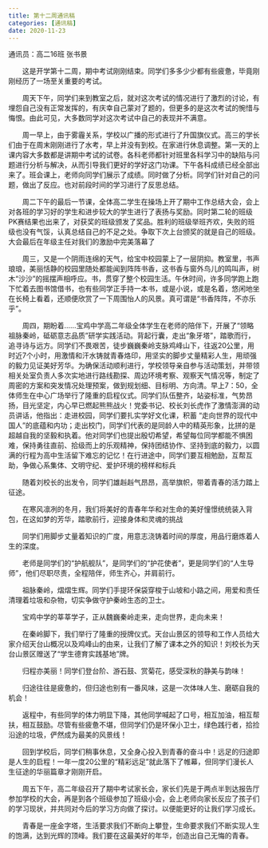 ```yaml
---
title: 第十二周通讯稿
categories: [通讯稿]
date: 2020-11-23
---
```


通讯员：高二16班 张书景

　　这是开学第十二周，期中考试刚刚结束。同学们多多少少都有些疲惫，毕竟刚刚经历了一场至关重要的考试。

　　周天下午，同学们来到教室之后，就对这次考试的情况进行了激烈的讨论，有埋怨自己没有正常发挥的，有庆幸自己蒙对了题的，但更多的是这次考试的惋惜与悔恨。由此可见，大多数同学对这次考试中自己的表现并不满意。

　　周一早上，由于雾霾关系，学校以广播的形式进行了升国旗仪式。高三的学长们由于在周末刚刚进行了水考，早上并没有到校。在家进行休息调整。第一天的上课内容大多数都是讲期中考试的试卷。各科老师都针对班里各科学习中的缺陷与问题进行分析与解决，从而引导我们更好的学好这门功课。下午各科成绩已经全部出来了。班会课上，老师向同学们展示了成绩。同时做了分析。同学们针对自己的问题，做出了反应。也对前段时间的学习进行了反思总结。

　　周二下午的最后一节课，全体高二学生在操场上开了期中工作总结大会，会上对各班的学习好的学生和进步较大的学生进行了表扬与奖励。同时第二轮的班级PK赛结果也出来了，对获奖的班级颁发了奖品。胜利的班级举班齐欢，失败的班级也没有气馁，认真总结自己的不足之处。争取下次上台颁奖的就是自己的班级。大会最后在年级主任对我们的激励中完美落幕了

　　周三，又是一个阴雨连绵的天气，给宝中校园蒙上了一层阴抑。教室里，书声琅琅，美丽恬静的校园里随处都能闻到阵阵书香，这书香与窗外鸟儿的鸣叫声，树木“沙沙”的摇摆声相呼应。书，贯穿了整个校园生活。午休时间，许多同学跑上跑下忙着去图书馆借书，也有些同学正手持一本书，或是小说，或是名着，悠闲地坐在长椅上看着，还顺便欣赏了一下周围怡人的风景。真可谓是“书香阵阵，不亦乐乎”。

　　周四，期盼着……宝鸡中学高二年级全体学生在老师的陪伴下，开展了“领略祖脉秦岭，砥砺意志品质”研学实践活动。背起行囊，走出“象牙塔”，踏歌而行，追寻诗与远方。同学们不畏艰苦，徒步巍巍秦岭支脉鸡峰山下，往返20公里，用时近7个小时，用激情和汗水铸就青春烙印，用坚实的脚步丈量精彩人生，用顽强的毅力见证美好芳华。为确保活动顺利进行，学校领导亲自参与活动策划，并带领相关处室负责人多次实地进行路线勘探、周边环境考察、观察天气情况等，制定了周密的方案和突发情况处理预案，做到规划细、目标明、方向清。早上7：50，全体师生在中心广场举行了隆重的启程仪式。同学们队伍整齐，站姿标准，气势昂扬，目光坚定，内心早已燃起熊熊战火！党委书记、校长刘长虎作了激情澎湃的动员讲话，他指出：走进校园，同学们要扎实学好文化课，积蓄 “走向世界的现代中国人”的底蕴和内功；走出校门，同学们代表的是同龄人中的精英形象，比拼的是超越自我的坚毅和执着。他对同学们也提出殷切希望，希望每位同学都能不惧困难，保持勇往直前、拾级而上的乐观精神，保持团结协作、坚持到底的毅力，以圆满的行程为高中生活留下难忘的记忆！在行进途中，同学们要互相勉励，互帮互助，争做心系集体、文明守纪、爱护环境的榜样和标兵

　　随着刘校长的出发令，同学们雄赳赳气昂昂，高举旗帜，带着青春的活力踏上征途。

　　在寒风凛冽的冬月，我们将美好的青春年华和对生命的美好憧憬统统装入背包，在这如梦的芳华，踏歌前行，迎接身体和灵魂的挑战

　　同学们用脚步丈量着知识的广度，用意志浇铸着时间的厚度，用品行磨炼着人生的深度。

　　老师是同学们的“护航舰队”，是同学们的“护花使者”，更是同学们的“人生导师”，他们尽职尽责，全程陪伴，师生齐心，并肩前行。

　　祖脉秦岭，熠熠生辉。同学们手提环保袋穿梭于山坡和小路之间，用爱和责任清理着垃圾和杂物，切实争做守护秦岭生态的卫士。

　　宝鸡中学的莘莘学子，正从魏巍秦岭走来，走向世界，走向未来！

　　在秦岭脚下，我们举行了隆重的授牌仪式。天台山景区的领导和工作人员给大家介绍天台山概况以及鸡峰山的由来，让我们了解了课本之外的知识！刘校长为天台山景区赠送了“学生德育实践基地”牌。

　　归程亦美丽！同学们登台阶、游石鼓、赏菊花，感受深秋的静美与韵味！

　　归途往往是疲惫的，但归途也别有一番风味，这是一次体味人生、磨砺自我的机会！

　　返程中，有些同学的体力明显下降，其他同学喊起了口号，相互加油，相互帮扶，相互鼓励。尽管有些疲惫不堪，但同学们仍是环保小卫士，绿色践行者，拾捡沿途的垃圾，俨然成为最美的风景线！ 

　　回到学校后，同学们稍事休息，又全身心投入到青春的奋斗中！远足的归途即是人生的启程！一年一度20公里的“精彩远足”就此落下了帷幕，但同学们漫长人生征途的华丽篇章才刚刚开启。

　　周五下午，高二年级召开了期中考试家长会，家长们先是于两点半到达报告厅参加学校的大会，再是到各个班级参加了班级小会，会上老师向家长反应了孩子们的学习现状，并共同对今后的学习方向做了探讨。以便能更好的让我们学习成长。

　　青春是一座金字塔，生活要求我们不断向上攀登，生命要求我们不断实现人生的饱满，达到光辉的顶峰。我们要在这最美好的年华，创造出自己无悔的青春。
